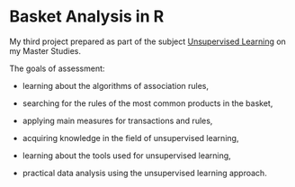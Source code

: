 # Basket Analysis in R


My third project prepared as part of the subject [Unsupervised Learning](https://usosweb.wne.uw.edu.pl/kontroler.php?_action=katalog2/przedmioty/pokazPrzedmiot&kod=2400-DS1UL) on my Master Studies.

The goals of assessment:

- learning about the algorithms of association rules, 

- searching for the rules of the most common products in the basket,

- applying main measures for transactions and rules,

- acquiring knowledge in the field of unsupervised learning,

- learning about the tools used for unsupervised learning,

- practical data analysis using the unsupervised learning approach.
